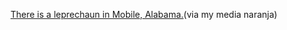 ---
layout: post
wordpress_id: 104
wordpress_url: http://noesbueno.com/archives/104
date: '2006-03-30 17:17:50 -0600'
date_gmt: '2006-03-30 22:17:50 -0600'
body: |
  <p><a href="http://youtube.com/watch?v=nda_OSWeyn8">There is a leprechaun in Mobile, Alabama.</a><span class="via">(via my media naranja)</span></p>
---